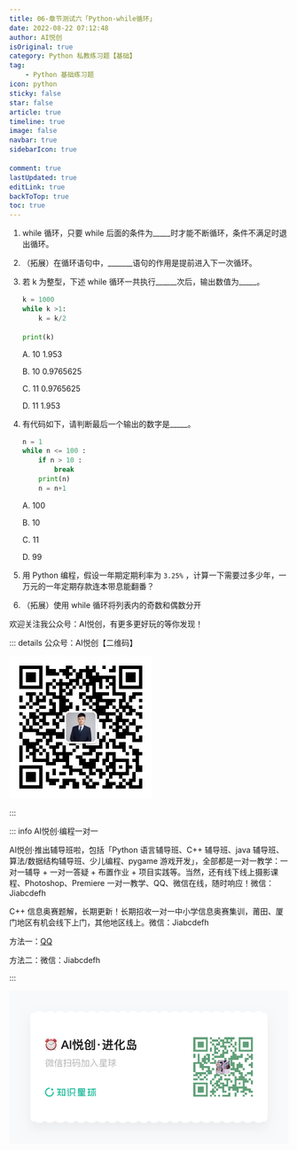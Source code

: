 ```yaml
---
title: 06-章节测试六「Python-while循环」
date: 2022-08-22 07:12:48
author: AI悦创
isOriginal: true
category: Python 私教练习题【基础】
tag:
    - Python 基础练习题
icon: python
sticky: false
star: false
article: true
timeline: true
image: false
navbar: true
sidebarIcon: true

comment: true
lastUpdated: true
editLink: true
backToTop: true
toc: true
---
```


1.  while 循环，只要 while 后面的条件为\_\_\_\_\_时才能不断循环，条件不满足时退出循环。
    
2.  （拓展）在循环语句中，\_\_\_\_\_\_\_语句的作用是提前进入下一次循环。
    
3.  若 k 为整型，下述 while 循环一共执行\_\_\_\_\_\_次后，输出数值为\_\_\_\_\_。
    
    ```python
    k = 1000
    while k >1:
        k = k/2
    
    print(k)
    ```
    
    A. 10 1.953 
    
    B. 10 0.9765625 
    
    C. 11 0.9765625 
    
    D. 11 1.953
    
4.  有代码如下，请判断最后一个输出的数字是\_\_\_\_\_。
    
    ```python
    n = 1
    while n <= 100 :
        if n > 10 :
            break
        print(n)
        n = n+1
    ```
    
    A. 100 
    
    B. 10 
    
    C. 11 
    
    D. 99
    
5.  用 Python 编程，假设一年期定期利率为 `3.25%` ，计算一下需要过多少年，一万元的一年定期存款连本带息能翻番？
    
6. （拓展）使用 while 循环将列表内的奇数和偶数分开

欢迎关注我公众号：AI悦创，有更多更好玩的等你发现！

::: details 公众号：AI悦创【二维码】

![](/gzh.jpg)

:::

::: info AI悦创·编程一对一

AI悦创·推出辅导班啦，包括「Python 语言辅导班、C++ 辅导班、java 辅导班、算法/数据结构辅导班、少儿编程、pygame 游戏开发」，全部都是一对一教学：一对一辅导 + 一对一答疑 + 布置作业 + 项目实践等。当然，还有线下线上摄影课程、Photoshop、Premiere 一对一教学、QQ、微信在线，随时响应！微信：Jiabcdefh

C++ 信息奥赛题解，长期更新！长期招收一对一中小学信息奥赛集训，莆田、厦门地区有机会线下上门，其他地区线上。微信：Jiabcdefh

方法一：[QQ](http://wpa.qq.com/msgrd?v=3&uin=1432803776&site=qq&menu=yes)

方法二：微信：Jiabcdefh

:::

![](/zsxq.jpg)